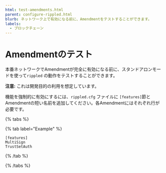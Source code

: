 ```yaml
---
html: test-amendments.html
parent: configure-rippled.html
blurb: ネットワーク上で有効になる前に、Amendmentをテストすることができます。
labels:
  - ブロックチェーン
---
```

# Amendmentのテスト


本番ネットワークでAmendmentが完全に有効になる前に、スタンドアロンモードを使って`rippled` の動作をテストすることができます。

**注意:** これは開発目的の利用を想定しています。

機能を強制的に有効にするには、`rippled.cfg` ファイルに `[features]`節とAmendmentの短い名前を追加してください。各Amendmentにはそれぞれ行が必要です。

{% tabs %}

{% tab label="Example" %}
```
[features]
MultiSign
TrustSetAuth
```
{% /tab %}

{% /tabs %}
